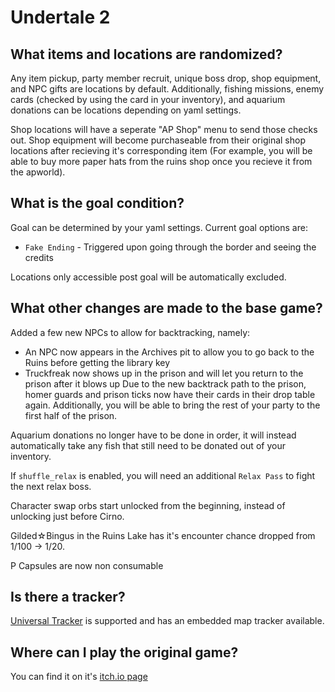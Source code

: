 # Undertale 2

## What items and locations are randomized?
Any item pickup, party member recruit, unique boss drop, shop equipment, and NPC gifts are locations by default.  Additionally, fishing missions, enemy cards (checked by using the card in your inventory), and aquarium donations can be locations depending on yaml settings.

Shop locations will have a seperate "AP Shop" menu to send those checks out.  Shop equipment will become purchaseable from their original shop locations after recieving it's corresponding item (For example, you will be able to buy more paper hats from the ruins shop once you recieve it from the apworld).

## What is the goal condition?
Goal can be determined by your yaml settings.  Current goal options are:
- `Fake Ending` - Triggered upon going through the border and seeing the credits

Locations only accessible post goal will be automatically excluded.

## What other changes are made to the base game?
Added a few new NPCs to allow for backtracking, namely:
- An NPC now appears in the Archives pit to allow you to go back to the Ruins before getting the library key
- Truckfreak now shows up in the prison and will let you return to the prison after it blows up
Due to the new backtrack path to the prison, homer guards and prison ticks now have their cards in their drop table again.  Additionally, you will be able to bring the rest of your party to the first half of the prison.

Aquarium donations no longer have to be done in order, it will instead automatically take any fish that still need to be donated out of your inventory.

If `shuffle_relax` is enabled, you will need an additional `Relax Pass` to fight the next relax boss.

Character swap orbs start unlocked from the beginning, instead of unlocking just before Cirno.

Gilded☆Bingus in the Ruins Lake has it's encounter chance dropped from 1/100 -> 1/20.

P Capsules are now non consumable

## Is there a tracker?
[Universal Tracker](https://github.com/FarisTheAncient/Archipelago/releases/latest) is supported and has an embedded map tracker available.

## Where can I play the original game?
You can find it on it's [itch.io page](https://pep.itch.io/undertale-2)